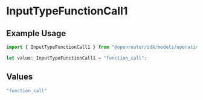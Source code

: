 # InputTypeFunctionCall1

## Example Usage

```typescript
import { InputTypeFunctionCall1 } from "@openrouter/sdk/models/operations";

let value: InputTypeFunctionCall1 = "function_call";
```

## Values

```typescript
"function_call"
```